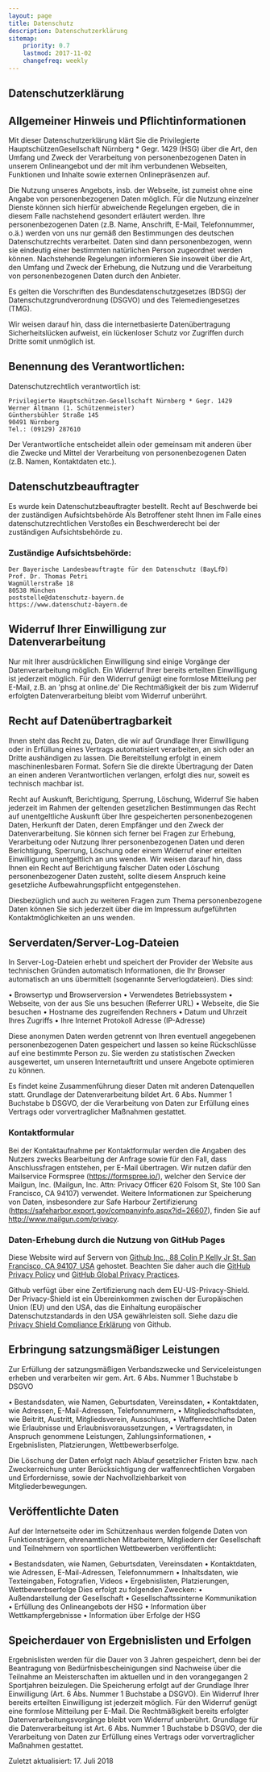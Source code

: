 ```yaml
---
layout: page
title: Datenschutz
description: Datenschutzerklärung
sitemap:
    priority: 0.7
    lastmod: 2017-11-02
    changefreq: weekly
---
```


## Datenschutzerklärung

## Allgemeiner Hinweis und Pflichtinformationen

Mit dieser Datenschutzerklärung klärt Sie die Privilegierte HauptschützenGesellschaft
Nürnberg * Gegr. 1429 (HSG) über die Art, den Umfang und Zweck der
Verarbeitung von personenbezogenen Daten in unserem Onlineangebot und der mit
ihm verbundenen Webseiten, Funktionen und Inhalte sowie externen Onlinepräsenzen
auf.

Die Nutzung unseres Angebots, insb. der Webseite, ist zumeist ohne eine Angabe
von personenbezogenen Daten möglich. Für die Nutzung einzelner Dienste können
sich hierfür abweichende Regelungen ergeben, die in diesem Falle nachstehend gesondert
erläutert werden. Ihre personenbezogenen Daten (z.B. Name, Anschrift,
E-Mail, Telefonnummer, o.ä.) werden von uns nur gemäß den Bestimmungen des
deutschen Datenschutzrechts verarbeitet. Daten sind dann personenbezogen, wenn
sie eindeutig einer bestimmten natürlichen Person zugeordnet werden können.
Nachstehende Regelungen informieren Sie insoweit über die Art, den Umfang und
Zweck der Erhebung, die Nutzung und die Verarbeitung von personenbezogenen
Daten durch den Anbieter.

Es gelten die Vorschriften des Bundesdatenschutzgesetzes (BDSG) der Datenschutzgrundverordnung
(DSGVO) und des Telemediengesetzes (TMG).

Wir weisen darauf hin, dass die internetbasierte Datenübertragung Sicherheitslücken
aufweist, ein lückenloser Schutz vor Zugriffen durch Dritte somit unmöglich ist.

## Benennung des Verantwortlichen:

Datenschutzrechtlich verantwortlich ist:

```
Privilegierte Hauptschützen-Gesellschaft Nürnberg * Gegr. 1429
Werner Altmann (1. Schützenmeister)
Günthersbühler Straße 145
90491 Nürnberg
Tel.: (09129) 287610
```

Der Verantwortliche entscheidet allein oder gemeinsam mit anderen über die Zwecke
und Mittel der Verarbeitung von personenbezogenen Daten (z.B. Namen, Kontaktdaten
etc.). 

## Datenschutzbeauftragter

Es wurde kein Datenschutzbeauftragter bestellt.
Recht auf Beschwerde bei der zuständigen Aufsichtsbehörde
Als Betroffener steht Ihnen im Falle eines datenschutzrechtlichen Verstoßes ein Beschwerderecht
bei der zuständigen Aufsichtsbehörde zu.

### Zuständige Aufsichtsbehörde:

```
Der Bayerische Landesbeauftragte für den Datenschutz (BayLfD)
Prof. Dr. Thomas Petri
Wagmüllerstraße 18
80538 München
poststelle@datenschutz-bayern.de
https://www.datenschutz-bayern.de
```

## Widerruf Ihrer Einwilligung zur Datenverarbeitung

Nur mit Ihrer ausdrücklichen Einwilligung sind einige Vorgänge der Datenverarbeitung
möglich. Ein Widerruf Ihrer bereits erteilten Einwilligung ist jederzeit möglich.
Für den Widerruf genügt eine formlose Mitteilung per E-Mail, z.B. an 'phsg at online.de'
Die Rechtmäßigkeit der bis zum Widerruf erfolgten Datenverarbeitung
bleibt vom Widerruf unberührt.

## Recht auf Datenübertragbarkeit

Ihnen steht das Recht zu, Daten, die wir auf Grundlage Ihrer Einwilligung oder in Erfüllung
eines Vertrags automatisiert verarbeiten, an sich oder an Dritte aushändigen
zu lassen. Die Bereitstellung erfolgt in einem maschinenlesbaren Format. Sofern Sie
die direkte Übertragung der Daten an einen anderen Verantwortlichen verlangen,
erfolgt dies nur, soweit es technisch machbar ist. 

Recht auf Auskunft, Berichtigung, Sperrung, Löschung, Widerruf
Sie haben jederzeit im Rahmen der geltenden gesetzlichen Bestimmungen das
Recht auf unentgeltliche Auskunft über Ihre gespeicherten personenbezogenen Daten,
Herkunft der Daten, deren Empfänger und den Zweck der Datenverarbeitung.
Sie können sich ferner bei Fragen zur Erhebung, Verarbeitung oder Nutzung Ihrer
personenbezogenen Daten und deren Berichtigung, Sperrung, Löschung oder einem
Widerruf einer erteilten Einwilligung unentgeltlich an uns wenden. Wir weisen darauf
hin, dass Ihnen ein Recht auf Berichtigung falscher Daten oder Löschung personenbezogener
Daten zusteht, sollte diesem Anspruch keine gesetzliche Aufbewahrungspflicht
entgegenstehen.

Diesbezüglich und auch zu weiteren Fragen zum Thema personenbezogene Daten
können Sie sich jederzeit über die im Impressum aufgeführten Kontaktmöglichkeiten
an uns wenden.

## Serverdaten/Server-Log-Dateien

In Server-Log-Dateien erhebt und speichert der Provider der Website aus technischen
Gründen automatisch Informationen, die Ihr Browser automatisch an uns
übermittelt (sogenannte Serverlogdateien). Dies sind:

• Browsertyp und Browserversion
• Verwendetes Betriebssystem
• Webseite, von der aus Sie uns besuchen (Referrer URL)
• Webseite, die Sie besuchen
• Hostname des zugreifenden Rechners
• Datum und Uhrzeit Ihres Zugriffs
• Ihre Internet Protokoll Adresse (IP-Adresse)

Diese anonymen Daten werden getrennt von Ihren eventuell angegebenen personenbezogenen
Daten gespeichert und lassen so keine Rückschlüsse auf eine bestimmte
Person zu. Sie werden zu statistischen Zwecken ausgewertet, um unseren
Internetauftritt und unsere Angebote optimieren zu können.

Es findet keine Zusammenführung dieser Daten mit anderen Datenquellen statt.
Grundlage der Datenverarbeitung bildet Art. 6 Abs. Nummer 1 Buchstabe b DSGVO, der die Verarbeitung
von Daten zur Erfüllung eines Vertrags oder vorvertraglicher Maßnahmen gestattet.

### Kontaktformular

Bei der Kontaktaufnahme per Kontaktformular werden die Angaben des Nutzers zwecks
Bearbeitung der Anfrage sowie für den Fall, dass Anschlussfragen entstehen, per E-Mail übertragen.
Wir nutzen dafür den Mailservice Formspree (https://formspree.io/), welcher den Service der
Mailgun, Inc. (Mailgun, Inc. Attn: Privacy Officer 620 Folsom St, Ste 100 San Francisco, CA 94107)
verwendet.
Weitere Informationen zur Speicherung von Daten, insbesondere zur Safe Harbour Zertifizierung
(https://safeharbor.export.gov/companyinfo.aspx?id=26607), finden Sie auf
http://www.mailgun.com/privacy.

### Daten-Erhebung durch die Nutzung von GitHub Pages

Diese Website wird auf Servern von [Github Inc., 88 Colin P Kelly Jr St, San Francisco, CA 94107, USA](https://www.github.com/)
gehostet. Beachten Sie daher auch die [GitHub Privacy Policy](https://help.github.com/articles/github-privacy-policy/)
und [GitHub Global Privacy Practices](https://help.github.com/articles/global-privacy-practices/).

Github verfügt über eine Zertifizierung nach dem EU-US-Privacy-Shield. Der Privacy-Shield ist ein
Übereinkommen zwischen der Europäischen Union (EU) und den USA, das die Einhaltung europäischer
Datenschutzstandards in den USA gewährleisten soll. Siehe dazu die [Privacy Shield Compliance Erklärung](https://www.privacyshield.gov/participant?id=a2zt000000001K2AAI&status=Active)
von Github.

## Erbringung satzungsmäßiger Leistungen

Zur Erfüllung der satzungsmäßigen Verbandszwecke und Serviceleistungen erheben
und verarbeiten wir gem. Art. 6 Abs. Nummer 1 Buchstabe b DSGVO

• Bestandsdaten, wie Namen, Geburtsdaten, Vereinsdaten,
• Kontaktdaten, wie Adressen, E-Mail-Adressen, Telefonnummern,
• Mitgliedschaftsdaten, wie Beitritt, Austritt, Mitgliedsverein, Ausschluss, 
• Waffenrechtliche Daten wie Erlaubnisse und Erlaubnisvoraussetzungen,
• Vertragsdaten, in Anspruch genommene Leistungen, Zahlungsinformationen,
• Ergebnislisten, Platzierungen, Wettbewerbserfolge.

Die Löschung der Daten erfolgt nach Ablauf gesetzlicher Fristen bzw. nach Zweckerreichung
unter Berücksichtigung der waffenrechtlichen Vorgaben und Erfordernisse,
sowie der Nachvollziehbarkeit von Mitgliederbewegungen.

## Veröffentlichte Daten

Auf der Internetseite oder im Schützenhaus werden folgende Daten von Funktionsträgern,
ehrenamtlichen Mitarbeitern, Mitgliedern der Gesellschaft und Teilnehmern
von sportlichen Wettbewerben veröffentlicht:

• Bestandsdaten, wie Namen, Geburtsdaten, Vereinsdaten
• Kontaktdaten, wie Adressen, E-Mail-Adressen, Telefonnummern
• Inhaltsdaten, wie Texteingaben, Fotografien, Videos
• Ergebnislisten, Platzierungen, Wettbewerbserfolge
Dies erfolgt zu folgenden Zwecken:
• Außendarstellung der Gesellschaft
• Gesellschaftssinterne Kommunikation
• Erfüllung des Onlineangebots der HSG
• Information über Wettkampfergebnisse
• Information über Erfolge der HSG

## Speicherdauer von Ergebnislisten und Erfolgen

Ergebnislisten werden für die Dauer von 3 Jahren gespeichert, denn bei der Beantragung
von Bedürfnisbescheinigungen sind Nachweise über die Teilnahme an Meisterschaften
im aktuellen und in den vorangegangen 2 Sportjahren beizulegen.
Die Speicherung erfolgt auf der Grundlage Ihrer Einwilligung (Art. 6 Abs. Nummer 1 Buchstabe a DSGVO).
Ein Widerruf Ihrer bereits erteilten Einwilligung ist jederzeit möglich. Für den
Widerruf genügt eine formlose Mitteilung per E-Mail. Die Rechtmäßigkeit bereits erfolgter
Datenverarbeitungsvorgänge bleibt vom Widerruf unberührt.
Grundlage für die Datenverarbeitung ist Art. 6 Abs. Nummer 1 Buchstabe b DSGVO, der die Verarbeitung
von Daten zur Erfüllung eines Vertrags oder vorvertraglicher Maßnahmen gestattet.

Zuletzt aktualisiert: 17. Juli 2018
